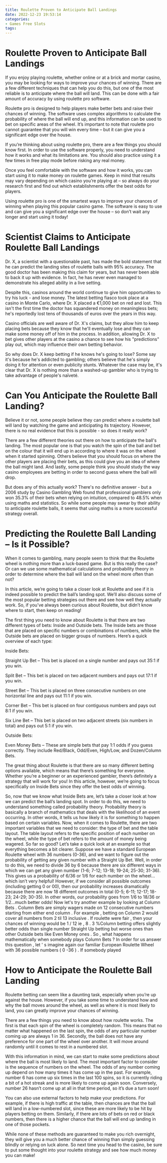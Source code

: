 ```yaml
---
title: Roulette Proven to Anticipate Ball Landings 
date: 2022-12-23 19:53:14
categories:
- Games Free Slots
tags:
---
```



#  Roulette Proven to Anticipate Ball Landings 

If you enjoy playing roulette, whether online or at a brick and mortar casino, you may be looking for ways to improve your chances of winning. There are a few different techniques that can help you do this, but one of the most reliable is to anticipate where the ball will land. This can be done with a fair amount of accuracy by using roulette pro software. 

Roulette pro is designed to help players make better bets and raise their chances of winning. The software uses complex algorithms to calculate the probability of where the ball will end up, and this information can be used to bet on specific areas of the wheel. It’s important to note that roulette pro cannot guarantee that you will win every time – but it can give you a significant edge over the house. 

If you’re thinking about using roulette pro, there are a few things you should know first. In order to use the software properly, you need to understand how it works and what its limitations are. You should also practice using it a few times in free play mode before risking any real money. 

Once you feel comfortable with the software and how it works, you can start using it to make money on roulette games. Keep in mind that results may vary depending on which casino you’re playing at – so always do your research first and find out which establishments offer the best odds for players. 

Using roulette pro is one of the smartest ways to improve your chances of winning when playing this popular casino game. The software is easy to use and can give you a significant edge over the house – so don’t wait any longer and start using it today!

#  Scientist Claims to Anticipate Roulette Ball Landings 

Dr. X, a scientist with a questionable past, has made the bold statement that he can predict the landing sites of roulette balls with 95% accuracy. The good doctor has been making this claim for years, but has never been able to back it up with evidence. In fact, he has never even managed to demonstrate his alleged ability in a live setting. 

Despite this, casinos around the world continue to give him opportunities to try his luck - and lose money. The latest betting fiasco took place at a casino in Monte Carlo, where Dr. X placed a €1,000 bet on red and lost. This isn't the first time the doctor has squandered money on meaningless bets; he's reportedly lost tens of thousands of euros over the years in this way. 

Casino officials are well aware of Dr. X's claims, but they allow him to keep placing bets because they know that he'll eventually lose and they can make some money off of him in the process. In addition, allowing Dr. X to bet gives other players at the casino a chance to see how his "predictions" play out, which may influence their own betting behavior. 

So why does Dr. X keep betting if he knows he's going to lose? Some say it's because he's addicted to gambling; others believe that he's simply doing it for attention or even publicity stunts. Whatever the case may be, it's clear that Dr. X is nothing more than a washed-up gambler who is trying to take advantage of people's naïveté.

#  Can You Anticipate the Roulette Ball Landing? 

Believe it or not, some people believe they can predict where a roulette ball will land by watching the game and anticipating its trajectory. However, there is no real evidence that this is possible - so does it really work?

There are a few different theories out there on how to anticipate the ball's landing. The most popular one is that you watch the spin of the ball and bet on the colour that it will end up in according to where it was on the wheel when it started spinning. Others believe that you should focus on where the other players are placing their bets, as this could give you an idea of where the ball might land. And lastly, some people think you should study the way casino employees are betting in order to second guess where the ball will drop.

But does any of this actually work? There's no definitive answer - but a 2006 study by Casino Gambling Web found that professional gamblers only won 35.3% of their bets when relying on intuition, compared to 48.5% when using maths and statistics. So while some people may swear by their ability to anticipate roulette balls, it seems that using maths is a more successful strategy overall.

#  Predicting the Roulette Ball Landing – Is it Possible? 

When it comes to gambling, many people seem to think that the Roulette wheel is nothing more than a luck-based game. But is this really the case? Or can we use some mathematical calculations and probability theory in order to determine where the ball will land on the wheel more often than not?

In this article, we’re going to take a closer look at Roulette and see if it is indeed possible to predict the ball’s landing spot. We’ll also discuss some of the most popular betting strategies out there and see how well they actually work. So, if you’ve always been curious about Roulette, but didn’t know where to start, then keep on reading!

The first thing you need to know about Roulette is that there are two different types of bets: Inside and Outside bets. The Inside bets are those that are placed on specific numbers or combinations of numbers, while the Outside bets are placed on bigger groups of numbers. Here’s a quick overview of each type:

Inside Bets:

Straight Up Bet – This bet is placed on a single number and pays out 35:1 if you win.

Split Bet – This bet is placed on two adjacent numbers and pays out 17:1 if you win.

Street Bet – This bet is placed on three consecutive numbers on one horizontal line and pays out 11:1 if you win.

Corner Bet – This bet is placed on four contiguous numbers and pays out 8:1 if you win.

Six Line Bet – This bet is placed on two adjacent streets (six numbers in total) and pays out 5:1 if you win.

Outside Bets:

Even Money Bets – These are simple bets that pay 1:1 odds if you guess correctly. They include Red/Black, Odd/Even, High/Low, and Dozen/Column Bets.

The great thing about Roulette is that there are so many different betting options available, which means that there’s something for everyone. Whether you’re a beginner or an experienced gambler, there’s definitely a strategy that will work for you! In this article, however, we’re going to focus specifically on Inside Bets since they offer the best odds of winning.


  So, now that we know what Inside Bets are, let’s take a closer look at how we can predict the ball’s landing spot. In order to do this, we need to understand something called probability theory.  Probability theory is basically a branch of mathematics that deals with the likelihood of an event occurring. In other words, it tells us how likely it is for something to happen based on certain variables.   Now, when it comes to Roulette, there are two important variables that we need to consider: the type of bet and the table layout. The table layout refers to the specific position of each number on the wheel, while the type of bet refers to the amount of money being wagered.   So far so good? Let’s take a quick look at an example so that everything becomes a bit clearer.  Suppose we have a standard European Roulette wheel with 36 numbers (0-36), and we want to figure out the probability of getting any given number with a Straight Up Bet. Well, in order to do this, we need to divide 36 by 6 because there are six different ways in which we can get any given number (1-6; 7-12; 13-18; 19-24; 25-30; 31-36). This gives us a probability of 6/36 or 1/6 for each number on the wheel…which isn’t very helpful! However, if we consider all possible outcomes (including getting 0 or 00), then our probability increases dramatically because there are now 18 different outcomes in total (0-5; 6-11; 12-17; 18-23; 24-29; 30-35). In other words, our probability goes from 1/6 to 18/36 or 1/2…much better odds!  Now let's try another example by looking at Column Bets . Column Bets are simply wagers made on 12 consecutive numbers starting from either end column . For example , betting on Column 2 would cover all numbers from 2 til 13 inclusive . If roulette were fair , then your chances of winning would be 1 / 12 ie , 8 . 3 %Column betting offers slightly better odds than single number Straight Up betting but worse ones than other Outside bets like Even Money ones . So , what happens mathematically when somebody plays Column Bets ? In order for us answer this question , let ' s imagine again our familiar European Roulette Wheel with 36 possible numbers ( 0 -36 ) . If somebody played

#  How to Anticipate the Roulette Ball Landing

Roulette betting can seem like a daunting task, especially when you’re up against the house. However, if you take some time to understand how and why the ball moves around the wheel, as well as where it is most likely to land, you can greatly improve your chances of winning.

There are a few things you need to know about how roulette works. The first is that each spin of the wheel is completely random. This means that no matter what happened on the last spin, the odds of any particular number coming up are always 1 in 36. Secondly, the ball does not have any preference for one part of the wheel over another. It will move around randomly until it comes to rest in a numbered slot.

With this information in mind, we can start to make some predictions about where the ball is most likely to land. The most important factor to consider is the sequence of numbers on the wheel. The odds of any number coming up depend on how many times it has come up in the past. For example, number 6 has come up six times in the last 100 spins, so it is currently riding a bit of a hot streak and is more likely to come up again soon. Conversely, number 26 hasn’t come up at all in that time period, so it’s due a turn soon!

You can also use external factors to help make your predictions. For example, if there is high traffic at the table, then chances are that the ball will land in a low-numbered slot, since these are more likely to be hit by players betting on them. Similarly, if there are lots of bets on red or black numbers, then there is a higher chance that the ball will end up landing in one of those pockets.

While none of these methods are guaranteed to make you rich overnight, they will give you a much better chance of winning than simply guessing blindly or relying on luck alone. So next time you head to the casino, be sure to put some thought into your roulette strategy and see how much money you can make!